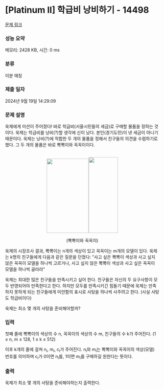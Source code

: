 # [Platinum II] 학급비 낭비하기 - 14498 

[문제 링크](https://www.acmicpc.net/problem/14498) 

### 성능 요약

메모리: 2428 KB, 시간: 0 ms

### 분류

이분 매칭

### 제출 일자

2024년 9월 19일 14:29:09

### 문제 설명

<p>욱제에게 미션이 주어졌다! 바로 학급비(서울시민들의 세금)로 구매할 물품을 정하는 것이다. 욱제는 학급비를 낭비(?)할 생각에 신이 났다. 본인(경기도민)이 낸 세금이 아니기 때문이다. 욱제는 낭비(?)에 적합한 두 개의 물품을 정해서 친구들의 의견을 수렴하기로 했다. 그 두 개의 물품은 바로 뽁뽁이와 꼭꼭이이다.</p>

<p style="text-align: center;"><br>
<img alt="" src="https://onlinejudgeimages.s3-ap-northeast-1.amazonaws.com/problem/14498/1.png" style="height:243px; width:137px"><img alt="" src="https://onlinejudgeimages.s3-ap-northeast-1.amazonaws.com/problem/14498/2.png" style="height:248px; width:95px"></p>

<p style="text-align: center;">(뽁뽁이와 꼭꼭이)</p>

<p>욱제의 시장조사 결과, 뽁뽁이는 n개의 색상이 있고 꼭꼭이는 m개의 모델이 있다. 욱제는 k명의 친구들에게 다음과 같은 질문을 던졌다: "사고 싶은 뽁뽁이 색상과 사고 싶지 않은 꼭꼭이 모델을 하나씩 고르거나, 사고 싶지 않은 뽁뽁이 색상과 사고 싶은 꼭꼭이 모델을 하나씩 골라라" </p>

<p>욱제는 최대한 많은 친구들을 만족시키고 싶어 한다. 친구들은 자신의 두 요구사항이 모두 반영되어야 만족한다고 한다. 하지만 모두를 만족시키긴 힘들기 때문에 욱제는 만족하지 못하게 되는 친구들에게 미안함의 표시로 사탕을 하나씩 사주려고 한다. (사실 사탕도 학급비이다)</p>

<p>욱제는 최소 몇 개의 사탕을 준비해야할까?</p>

### 입력 

 <p>첫째 줄에 뽁뽁이의 색상의 수 n, 꼭꼭이의 색상의 수 m, 친구들의 수 k가 주어진다. (1 ≤ n, m ≤ 128, 1 ≤ k ≤ 512)</p>

<p>이후 k개의 줄에 걸쳐 n<sub>i</sub>, m<sub>i</sub>, c<sub>i</sub>가 주어진다. n<sub>i</sub>와 m<sub>i</sub>는 뽁뽁이와 꼭꼭이의 색상(모델) 번호를 의미하며 c<sub>i</sub>가 0이면 n<sub>i</sub>를, 1이면 m<sub>i</sub>를 구매하길 원한다는 뜻이다.</p>

### 출력 

 <p>욱제가 최소  몇 개의 사탕을 준비해야하는지 출력한다.</p>

